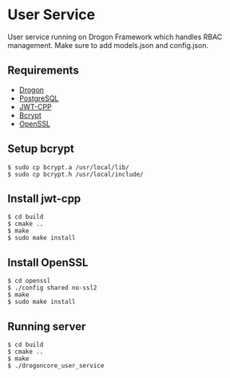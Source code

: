 # User Service

User service running on Drogon Framework which handles RBAC management. Make sure to add models.json and config.json.

## Requirements

* [Drogon](https://github.com/drogonframework/drogon)
* [PostgreSQL](https://www.postgresql.org)
* [JWT-CPP](https://github.com/Thalhammer/jwt-cpp)
* [Bcrypt](https://github.com/rg3/bcrypt.git)
* [OpenSSL](https://github.com/openssl/openssl.git)

## Setup bcrypt

    $ sudo cp bcrypt.a /usr/local/lib/
    $ sudo cp bcrypt.h /usr/local/include/

## Install jwt-cpp

    $ cd build
    $ cmake ..
    $ make
    $ sudo make install
    

## Install OpenSSL

    $ cd openssl
    $ ./config shared no-ssl2
    $ make
    $ sudo make install


## Running server

    $ cd build
    $ cmake ..
    $ make
    $ ./drogoncore_user_service
